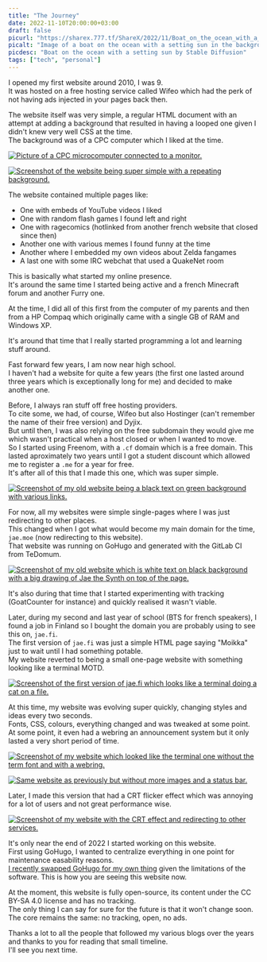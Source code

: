 ```yaml
---
title: "The Journey"
date: 2022-11-10T20:00:00+03:00
draft: false
picurl: "https://sharex.777.tf/ShareX/2022/11/Boat_on_the_ocean_with_a_setting_sun_Seed-620530_Steps-45_Guidance-12.png"
picalt: "Image of a boat on the ocean with a setting sun in the background."
picdesc: "Boat on the ocean with a setting sun by Stable Diffusion"
tags: ["tech", "personal"]
---
```


I opened my first website around 2010, I was 9.  
It was hosted on a free hosting service called Wifeo which had the perk of not having ads injected in your pages back then.

The website itself was very simple, a regular HTML document with an attempt at adding a background that resulted in having a looped one given I didn't knew very well CSS at the time.  
The background was of a CPC computer which I liked at the time.

[![Picture of a CPC microcomputer connected to a monitor.](https://sharex.777.tf/ShareX/2022/11/index.jpeg)](https://sharex.777.tf/ShareX/2022/11/index.jpeg)

[![Screenshot of the website being super simple with a repeating background.](https://sharex.777.tf/ShareX/2022/11/firefox_Ay3V76ZwJw.png)](https://sharex.777.tf/ShareX/2022/11/firefox_Ay3V76ZwJw.png)

The website contained multiple pages like:
 - One with embeds of YouTube videos I liked
 - One with random flash games I found left and right
 - One with ragecomics (hotlinked from another french website that closed since then)
 - Another one with various memes I found funny at the time
 - Another where I embedded my own videos about Zelda fangames
 - A last one with some IRC webchat that used a QuakeNet room

This is basically what started my online presence.  
It's around the same time I started being active and a french Minecraft forum and another Furry one.

At the time, I did all of this first from the computer of my parents and then from a HP Compaq which originally came with a single GB of RAM and Windows XP.

It's around that time that I really started programming a lot and learning stuff around.  

Fast forward few years, I am now near high school.  
I haven't had a website for quite a few years (the first one lasted around three years which is exceptionally long for me) and decided to make another one.

Before, I always ran stuff off free hosting providers.  
To cite some, we had, of course, Wifeo but also Hostinger (can't remember the name of their free version) and Dyjix.  
But until then, I was also relying on the free subdomain they would give me which wasn't practical when a host closed or when I wanted to move.  
So I started using Freenom, with a `.cf` domain which is a free domain. This lasted aproximately two years until I got a student discount which allowed me to register a `.me` for a year for free.  
It's after all of this that I made this one, which was super simple.

[![Screenshot of my old website being a black text on green background with various links.](https://sharex.777.tf/ShareX/2022/11/firefox_6u3LiVWUQv.png)](https://sharex.777.tf/ShareX/2022/11/firefox_6u3LiVWUQv.png)

For now, all my websites were simple single-pages where I was just redirecting to other places.  
This changed when I got what would become my main domain for the time, `jae.moe` (now redirecting to this website).  
That website was running on GoHugo and generated with the GitLab CI from TeDomum.

[![Screenshot of my old website which is white text on black background with a big drawing of Jae the Synth on top of the page.](https://sharex.777.tf/ShareX/2022/11/firefox_PjAI0gCeVl.png)](https://sharex.777.tf/ShareX/2022/11/firefox_PjAI0gCeVl.png)

It's also during that time that I started experimenting with tracking (GoatCounter for instance) and quickly realised it wasn't viable.

Later, during my second and last year of school (BTS for french speakers), I found a job in Finland so I bought the domain you are probably using to see this on, `jae.fi`.  
The first version of `jae.fi` was just a simple HTML page saying "Moikka" just to wait until I had something potable.  
My website reverted to being a small one-page website with something looking like a terminal MOTD.

[![Screenshot of the first version of jae.fi which looks like a terminal doing a cat on a file.](https://sharex.777.tf/ShareX/2022/11/firefox_czCdYOxZo1.png)](https://sharex.777.tf/ShareX/2022/11/firefox_czCdYOxZo1.png)

At this time, my website was evolving super quickly, changing styles and ideas every two seconds.  
Fonts, CSS, colours, everything changed and was tweaked at some point.  
At some point, it even had a webring an announcement system but it only lasted a very short period of time.

[![Screenshot of my website which looked like the terminal one without the term font and with a webring.](https://sharex.777.tf/ShareX/2022/11/firefox_CJD95shrNm.png)](https://sharex.777.tf/ShareX/2022/11/firefox_CJD95shrNm.png)

[![Same website as previously but without more images and a status bar.](https://sharex.777.tf/ShareX/2022/11/firefox_ZnuDYREvsV.png)](https://sharex.777.tf/ShareX/2022/11/firefox_ZnuDYREvsV.png)

Later, I made this version that had a CRT flicker effect which was annoying for a lot of users and not great performance wise.

[![Screenshot of my website with the CRT effect and redirecting to other services.](https://sharex.777.tf/ShareX/2022/11/firefox_KpkvFVMWMO.png)](https://sharex.777.tf/ShareX/2022/11/firefox_KpkvFVMWMO.png)

It's only near the end of 2022 I started working on this website.  
First using GoHugo, I wanted to centralize everything in one point for maintenance easability reasons.  
[I recently swapped GoHugo for my own thing](/blog/2022/10/06/announcing-overengine/) given the limitations of the software. This is how you are seeing this website now.

At the moment, this website is fully open-source, its content under the CC BY-SA 4.0 license and has no tracking.  
The only thing I can say for sure for the future is that it won't change soon.  
The core remains the same: no tracking, open, no ads.

Thanks a lot to all the people that followed my various blogs over the years and thanks to you for reading that small timeline.  
I'll see you next time.
